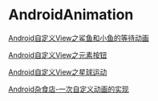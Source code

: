 # AndroidAnimation

[ Android自定义View之鲨鱼和小鱼的等待动画](https://github.com/clwater/AndroidAnimation/blob/master/%20Android%E8%87%AA%E5%AE%9A%E4%B9%89View%E4%B9%8B%E9%B2%A8%E9%B1%BC%E5%92%8C%E5%B0%8F%E9%B1%BC%E7%9A%84%E7%AD%89%E5%BE%85%E5%8A%A8%E7%94%BB.md)

[Android自定义View之元素按钮](https://github.com/clwater/AndroidAnimation/blob/master/Android%E8%87%AA%E5%AE%9A%E4%B9%89View%E4%B9%8B%E5%85%83%E7%B4%A0%E6%8C%89%E9%92%AE.md)

[Android自定义View之星球运动](https://github.com/clwater/AndroidAnimation/blob/master/Android%E8%87%AA%E5%AE%9A%E4%B9%89View%E4%B9%8B%E6%98%9F%E7%90%83%E8%BF%90%E5%8A%A8.md)

[Android杂食店-一次自定义动画的实现](https://github.com/clwater/AndroidAnimation/blob/master/Android%E6%9D%82%E9%A3%9F%E5%BA%97-%E4%B8%80%E6%AC%A1%E8%87%AA%E5%AE%9A%E4%B9%89%E5%8A%A8%E7%94%BB%E7%9A%84%E5%AE%9E%E7%8E%B0.md)
